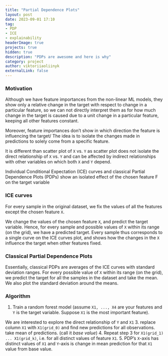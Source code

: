 ```yaml
---
title: "Partial Dependence Plots"
layout: post
date: 2023-09-01 17:10
tag: 
- PDP
- ICE
- explainability
headerImage: true
projects: true
hidden: true 
description: "PDPs are awesome and here is why"
category: project
author: viktoriiaoliinyk
externalLink: false
---
```


### Motivation
Although we have feature importances from the non-linear ML models, they show only a relative change in the target with respect to change in a particular feature, so we can not directly interpret them as for how much change in the target is caused due to a unit change in a particular feature, keeping all other features constant.

Moreover, feature importances don’t show in which direction the feature is influencing the target/
The idea is to isolate the changes made in predictions to solely come from a specific feature. 

It is different than scatter plot of `X` vs. `Y` as scatter plot does not isolate the direct relationship of `X` vs. `Y` and can be affected by indirect relationships with other variables on which both `X` and `Y` depend.

Individual Conditional Expectation (ICE) curves and classical Partial Dependence Plots (PDPs) show an isolated effect of the chosen feature F on the target variable

### ICE curves
For every sample in the original dataset, we fix the values of all the features except the chosen feature `X`.

We change the values of the chosen feature `X`, and predict the target variable. Hence, for every sample and possible values of `X` within its range (on the grid), we have a predicted target. 
Every sample thus corresponds to a single curve on the ICE curves plot, and shows how the changes in the `X` influence the target when other features fixed.

### Classical Partial Dependence Plots
Essentially, classical PDPs are averages of the ICE curves with standard deviation ranges.
For every possible value of `X` within its range (on the grid), we predict the target for all the samples in the dataset and take the mean. 
We also plot the standard deviation around the means.

### Algorithm
1. Train a random forest model (assume `X1, ..., X4` are your features and `Y` is the target variable. Suppose `X1` is the most important feature). 

We are interested to explore the direct relationship of `Y` and `X1`
3. replace column `X1` with `X1(grid_0)` and find new predictions for all observations. take mean of predictions. (call it <i>base value</i>)
4. Repeat step 3 for `X1(grid_1) ... X1(grid_k)`, i.e. for all distinct values of feature `X1`. 
5. PDP’s `X`-axis has distinct values of `X1` and `Y`-axis is change in mean prediction for that `X1` value from base value.